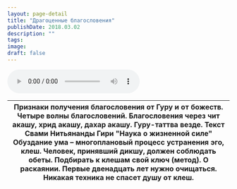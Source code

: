 ```yaml
---
layout: page-detail
title: "Драгоценные благословения"
publishDate: 2018.03.02
description: ""
tags:
image:
draft: false
---
```


<audio title="2018.03.02 - Драгоценные благословения.mp3" src="https://filer-api.advayta.org/v1.0/public/files/74755" controls=""></audio>

| Признаки получения благословения от Гуру и от божеств. Четыре волны благословений. Благословения через чит акашу, хрид акашу, дахар акашу. Гуру-таттва везде.  Текст Свами Нитьянанды Гири "Наука о жизненной силе" Обуздание ума – многоплановый процесс устранения эго, клеш. Человек, принявший дикшу, должен соблюдать обеты. Подбирать к клешам свой ключ (метод). О раскаянии. Первые двенадцать лет нужно очищаться. Никакая техника не спасет душу от клеш. |
| ------------------------------------------------------------------------------------------------------------------------------------------------------------------------------------------------------------------------------------------------------------------------------------------------------------------------------------------------------------------------------------------------------------------------------------------------------------------- |

  
